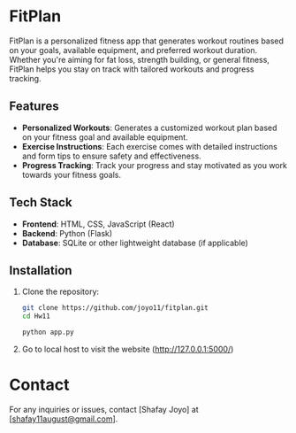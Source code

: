 # FitPlan

FitPlan is a personalized fitness app that generates workout routines based on your goals, available equipment, and preferred workout duration. Whether you're aiming for fat loss, strength building, or general fitness, FitPlan helps you stay on track with tailored workouts and progress tracking.

## Features

- **Personalized Workouts**: Generates a customized workout plan based on your fitness goal and available equipment.
- **Exercise Instructions**: Each exercise comes with detailed instructions and form tips to ensure safety and effectiveness.
- **Progress Tracking**: Track your progress and stay motivated as you work towards your fitness goals.

## Tech Stack

- **Frontend**: HTML, CSS, JavaScript (React)
- **Backend**: Python (Flask)
- **Database**: SQLite or other lightweight database (if applicable)

## Installation

1. Clone the repository:

   ```bash
   git clone https://github.com/joyo11/fitplan.git
   cd Hw11

   python app.py

2. Go to local host to visit the website (http://127.0.0.1:5000/)

# Contact 

For any inquiries or issues, contact [Shafay Joyo] at [shafay11august@gmail.com].




